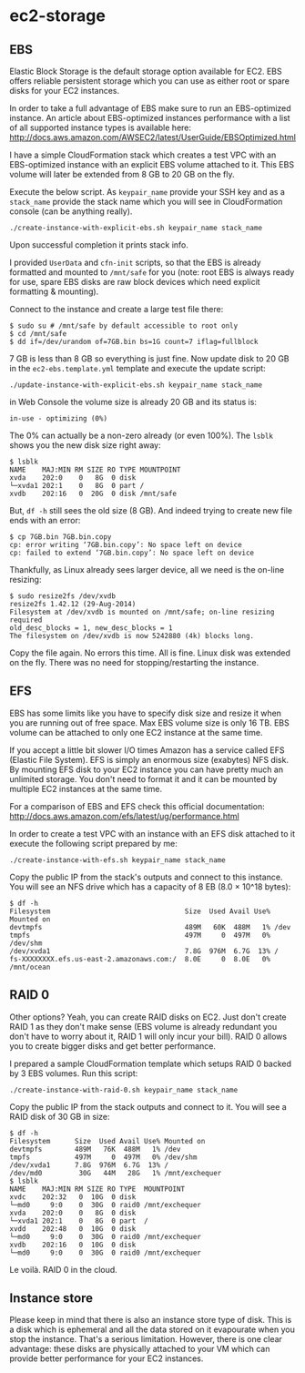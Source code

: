 # ec2-storage

## EBS

Elastic Block Storage is the default storage option available for EC2. EBS offers reliable persistent storage which you can use as either root or spare disks for your EC2 instances.

In order to take a full advantage of EBS make sure to run an EBS-optimized instance. An article about EBS-optimized instances performance with a list of all supported instance types is available here: http://docs.aws.amazon.com/AWSEC2/latest/UserGuide/EBSOptimized.html

I have a simple CloudFormation stack which creates a test VPC with an EBS-optimized instance with an explicit EBS volume attached to it. This EBS volume will later be extended from 8 GB to 20 GB on the fly.

Execute the below script. As `keypair_name` provide your SSH key and as a `stack_name` provide the stack name which you will see in CloudFormation console (can be anything really).

```
./create-instance-with-explicit-ebs.sh keypair_name stack_name
```

Upon successful completion it prints stack info.

I provided `UserData` and `cfn-init` scripts, so that the EBS is already formatted and mounted to `/mnt/safe` for you (note: root EBS is always ready for use, spare EBS disks are raw block devices which need explicit formatting & mounting).

Connect to the instance and create a large test file there:

```
$ sudo su # /mnt/safe by default accessible to root only
$ cd /mnt/safe
$ dd if=/dev/urandom of=7GB.bin bs=1G count=7 iflag=fullblock
```

7 GB is less than 8 GB so everything is just fine. Now update disk to 20 GB in the `ec2-ebs.template.yml` template and execute the update script:

```
./update-instance-with-explicit-ebs.sh keypair_name stack_name
```

in Web Console the volume size is already 20 GB and its status is:

```
in-use - optimizing (0%)
```

The 0% can actually be a non-zero already (or even 100%). The `lsblk` shows you the new disk size right away:

```
$ lsblk
NAME    MAJ:MIN RM SIZE RO TYPE MOUNTPOINT
xvda    202:0    0   8G  0 disk
└─xvda1 202:1    0   8G  0 part /
xvdb    202:16   0  20G  0 disk /mnt/safe
```

But, `df -h` still sees the old size (8 GB). And indeed trying to create new file ends with an error:

```
$ cp 7GB.bin 7GB.bin.copy
cp: error writing ‘7GB.bin.copy’: No space left on device
cp: failed to extend ‘7GB.bin.copy’: No space left on device
```

Thankfully, as Linux already sees larger device, all we need is the on-line resizing:

```
$ sudo resize2fs /dev/xvdb
resize2fs 1.42.12 (29-Aug-2014)
Filesystem at /dev/xvdb is mounted on /mnt/safe; on-line resizing required
old_desc_blocks = 1, new_desc_blocks = 1
The filesystem on /dev/xvdb is now 5242880 (4k) blocks long.
```

Copy the file again. No errors this time. All is fine. Linux disk was extended on the fly. There was no need for stopping/restarting the instance.

## EFS

EBS has some limits like you have to specify disk size and resize it when you are running out of free space. Max EBS volume size is only 16 TB. EBS volume can be attached to only one EC2 instance at the same time.

If you accept a little bit slower I/O times Amazon has a service called EFS (Elastic File System). EFS is simply an enormous size (exabytes) NFS disk. By mounting EFS disk to your EC2 instance you can have pretty much an unlimited storage. You don't need to format it and it can be mounted by multiple EC2 instances at the same time.

For a comparison of EBS and EFS check this official documentation: http://docs.aws.amazon.com/efs/latest/ug/performance.html

In order to create a test VPC with an instance with an EFS disk attached to it execute the following script prepared by me:

```
./create-instance-with-efs.sh keypair_name stack_name
```

Copy the public IP from the stack's outputs and connect to this instance. You will see an NFS drive which has a capacity of 8 EB (8.0 × 10^18 bytes):

```
$ df -h
Filesystem                                 Size  Used Avail Use% Mounted on
devtmpfs                                   489M   60K  488M   1% /dev
tmpfs                                      497M     0  497M   0% /dev/shm
/dev/xvda1                                 7.8G  976M  6.7G  13% /
fs-XXXXXXXX.efs.us-east-2.amazonaws.com:/  8.0E     0  8.0E   0% /mnt/ocean
```

## RAID 0

Other options? Yeah, you can create RAID disks on EC2. Just don't create RAID 1 as they don't make sense (EBS volume is already redundant you don't have to worry about it, RAID 1 will only incur your bill). RAID 0 allows you to create bigger disks and get better performance.

I prepared a sample CloudFormation template which setups RAID 0 backed by 3 EBS volumes. Run this script:

```
./create-instance-with-raid-0.sh keypair_name stack_name
```

Copy the public IP from the stack outputs and connect to it. You will see a RAID disk of 30 GB in size:

```
$ df -h
Filesystem      Size  Used Avail Use% Mounted on
devtmpfs        489M   76K  488M   1% /dev
tmpfs           497M     0  497M   0% /dev/shm
/dev/xvda1      7.8G  976M  6.7G  13% /
/dev/md0         30G   44M   28G   1% /mnt/exchequer
$ lsblk
NAME    MAJ:MIN RM SIZE RO TYPE  MOUNTPOINT
xvdc    202:32   0  10G  0 disk
└─md0     9:0    0  30G  0 raid0 /mnt/exchequer
xvda    202:0    0   8G  0 disk
└─xvda1 202:1    0   8G  0 part  /
xvdd    202:48   0  10G  0 disk
└─md0     9:0    0  30G  0 raid0 /mnt/exchequer
xvdb    202:16   0  10G  0 disk
└─md0     9:0    0  30G  0 raid0 /mnt/exchequer
```

Le voilà. RAID 0 in the cloud.

## Instance store

Please keep in mind that there is also an instance store type of disk. This is a disk which is ephemeral and all the data stored on it evapourate when you stop the instance. That's a serious limitation. However, there is one clear advantage: these disks are physically attached to your VM which can provide better performance for your EC2 instances.
